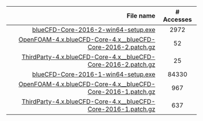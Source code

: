 File name | # Accesses
---: | :---:
[blueCFD-Core-2016-2-win64-setup.exe](https://github.com/blueCFD/Core/releases/download/blueCFD-Core-2016-2/blueCFD-Core-2016-2-win64-setup.exe) | 2972
[OpenFOAM-4.x.blueCFD-Core-4.x__blueCFD-Core-2016-2.patch.gz](https://github.com/blueCFD/Core/releases/download/blueCFD-Core-2016-2/OpenFOAM-4.x.blueCFD-Core-4.x__blueCFD-Core-2016-2.patch.gz) | 52
[ThirdParty-4.x.blueCFD-Core-4.x__blueCFD-Core-2016-2.patch.gz](https://github.com/blueCFD/Core/releases/download/blueCFD-Core-2016-2/ThirdParty-4.x.blueCFD-Core-4.x__blueCFD-Core-2016-2.patch.gz) | 25
[blueCFD-Core-2016-1-win64-setup.exe](https://github.com/blueCFD/Core/releases/download/blueCFD-Core-2016-1/blueCFD-Core-2016-1-win64-setup.exe) | 84330
[OpenFOAM-4.x.blueCFD-Core-4.x__blueCFD-Core-2016-1.patch.gz](https://github.com/blueCFD/Core/releases/download/blueCFD-Core-2016-1/OpenFOAM-4.x.blueCFD-Core-4.x__blueCFD-Core-2016-1.patch.gz) | 967
[ThirdParty-4.x.blueCFD-Core-4.x__blueCFD-Core-2016-1.patch.gz](https://github.com/blueCFD/Core/releases/download/blueCFD-Core-2016-1/ThirdParty-4.x.blueCFD-Core-4.x__blueCFD-Core-2016-1.patch.gz) | 637
